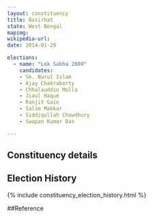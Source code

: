 ```yaml
---
layout: constituency
title: Basirhat
state: West Bengal
mapimg: 
wikipedia-url: 
date: 2014-01-29

elections: 
  - name: "Lok Sabha 2009"
    candidates: 
    - Sk. Nurul Islam 
    - Ajay Chakraborty 
    - Chhalauddin Molla 
    - Jiaul Haque 
    - Ranjit Gain 
    - Salim Makkar 
    - Siddiqullah Chowdhury 
    - Swapan Kumar Das 

---
```

## Constituency details


## Election History
{% include constituency_election_history.html %}

##Reference
